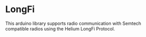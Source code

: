 # LongFi

This arduino library supports radio communication with Semtech compatible radios using the Helium LongFi Protocol.